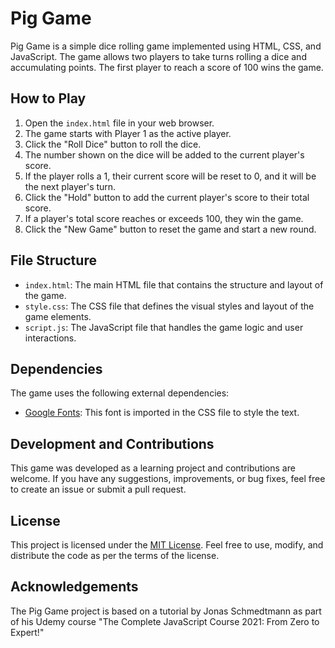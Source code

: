 <h1>Pig Game</h1>

<p>Pig Game is a simple dice rolling game implemented using HTML, CSS, and JavaScript. The game allows two players to take turns rolling a dice and accumulating points. The first player to reach a score of 100 wins the game.</p>

<h2>How to Play</h2>

<ol>
  <li>Open the <code>index.html</code> file in your web browser.</li>
  <li>The game starts with Player 1 as the active player.</li>
  <li>Click the "Roll Dice" button to roll the dice.</li>
  <li>The number shown on the dice will be added to the current player's score.</li>
  <li>If the player rolls a 1, their current score will be reset to 0, and it will be the next player's turn.</li>
  <li>Click the "Hold" button to add the current player's score to their total score.</li>
  <li>If a player's total score reaches or exceeds 100, they win the game.</li>
  <li>Click the "New Game" button to reset the game and start a new round.</li>
</ol>

<h2>File Structure</h2>

<ul>
  <li><code>index.html</code>: The main HTML file that contains the structure and layout of the game.</li>
  <li><code>style.css</code>: The CSS file that defines the visual styles and layout of the game elements.</li>
  <li><code>script.js</code>: The JavaScript file that handles the game logic and user interactions.</li>
</ul>

<h2>Dependencies</h2>

<p>The game uses the following external dependencies:</p>

<ul>
  <li><a href="https://fonts.googleapis.com/css2?family=Nunito&display=swap">Google Fonts</a>: This font is imported in the CSS file to style the text.</li>
</ul>

<h2>Development and Contributions</h2>

<p>This game was developed as a learning project and contributions are welcome. If you have any suggestions, improvements, or bug fixes, feel free to create an issue or submit a pull request.</p>

<h2>License</h2>

<p>This project is licensed under the <a href="LICENSE">MIT License</a>. Feel free to use, modify, and distribute the code as per the terms of the license.</p>

<h2>Acknowledgements</h2>

<p>The Pig Game project is based on a tutorial by Jonas Schmedtmann as part of his Udemy course "The Complete JavaScript Course 2021: From Zero to Expert!"</p>
